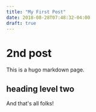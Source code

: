 ```yaml
---
title: "My First Post"
date: 2018-08-28T07:48:32-04:00
draft: true
---
```


# 2nd post

This is a hugo markdown page.

## heading level two

And that's all folks!
